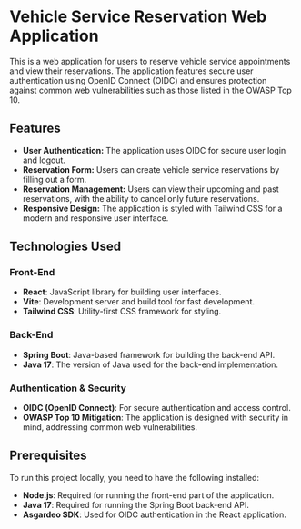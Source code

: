 # Vehicle Service Reservation Web Application

This is a web application for users to reserve vehicle service appointments and view their reservations. The application features secure user authentication using OpenID Connect (OIDC) and ensures protection against common web vulnerabilities such as those listed in the OWASP Top 10.

## Features

- **User Authentication:** The application uses OIDC for secure user login and logout.
- **Reservation Form:** Users can create vehicle service reservations by filling out a form.
- **Reservation Management:** Users can view their upcoming and past reservations, with the ability to cancel only future reservations.
- **Responsive Design:** The application is styled with Tailwind CSS for a modern and responsive user interface.

## Technologies Used

### Front-End
- **React**: JavaScript library for building user interfaces.
- **Vite**: Development server and build tool for fast development.
- **Tailwind CSS**: Utility-first CSS framework for styling.
  
### Back-End
- **Spring Boot**: Java-based framework for building the back-end API.
- **Java 17**: The version of Java used for the back-end implementation.
  
### Authentication & Security
- **OIDC (OpenID Connect)**: For secure authentication and access control.
- **OWASP Top 10 Mitigation**: The application is designed with security in mind, addressing common web vulnerabilities.

## Prerequisites

To run this project locally, you need to have the following installed:

- **Node.js**: Required for running the front-end part of the application.
- **Java 17**: Required for running the Spring Boot back-end API.
- **Asgardeo SDK**: Used for OIDC authentication in the React application.
  
